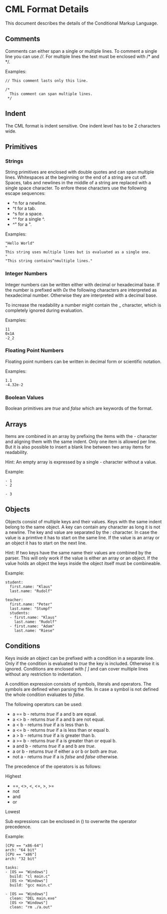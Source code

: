 # CML Format Details

This document describes the details of the Conditional Markup Language.


## Comments

Comments can either span a single or multiple lines. To comment a single line
you can use *//*. For multiple lines the text must be enclosed with /\* and
\*/.

Examples:

```
// This comment lasts only this line.

/*
  This comment can span multiple lines.
 */
```


## Indent

The CML format is indent sensitive. One indent level has to be 2 characters
wide.


## Primitives

### Strings

String primitives are enclosed with double quotes and can span multiple lines.
Whitespaces at the beginning or the end of a string are cut off. Spaces, tabs
and newlines in the middle of a string are replaced with a single space
character. To enfore these characters use the following escape sequences:

* ^n for a newline.
* ^t for a tab.
* ^s for a space.
* ^^ for a single ^.
* ^" for a ".

Examples:

```
"Hello World"
"
This string uses multiple lines but is evaluated as a single one.
"
"This string contains^nmultiple lines."
```

### Integer Numbers

Integer numbers can be written either with decimal or hexadecimal base. If the
number is prefixed with *0x* the following characters are interpreted as
hexadecimal number. Otherwise they are interpreted with a decimal base.

To increase the readability a number might contain the _ character, which is
completely ignored during evaluation.

Examples:

```
11
0x1A
-2_2
```

### Floating Point Numbers

Floating point numbers can be written in decimal form or scientific notation.

Examples:

```
1.1
-4.32e-2
```

### Boolean Values

Boolean primitives are *true* and *false* which are keywords of the format.


## Arrays

Items are combined in an array by prefixing the items with the *-* character
and aligning them with the same indent.
Only one item is allowed per line. But it is also possible to insert a blank
line between two array items for readability.

Hint: An empty array is expressed by a single *-* character without a value.

Example:

```
- 1
- 2

- 3
```


## Objects

Objects consist of multiple keys and their values. Keys with the same indent
belong to the same object. A key can contain any character as long it is not a
newline. The key and value are separated by the *:* character. In case the value
is a primtive it has to start on the same line. If the value is an array or an
object it has to start on the next line.

Hint: If two keys have the same name their values are combined by the parser.
This will only work if the value is either an array or an object. If the value
holds an object the keys inside the object itself must be combineable.

Example:

```
student:
  first.name: "Klaus"
  last.name: "Rudolf"

teacher:
  first.name: "Peter"
  last.name: "Stumpf"
  students:
  - first.name: "Klaus"
    last.name: "Rudolf"
  - first.name: "Adam"
    last.name: "Riese"
```


## Conditions

Keys inside an object can be prefixed with a condition in a separate line. Only
if the condition is evaluated to *true* the key is included. Otherwise it is
ignored. Conditions are enclosed with *[* *]* and can cover multiple lines
without any restriction to indentation.

A condition expression consists of symbols, literals and operators. The symbols
are defined when parsing the file. In case a symbol is not defined the whole
condition evaluates to *false*.

The following operators can be used:

* a == b - returns *true* if a and b are equal.
* a <> b - returns *true* if a and b are not equal.
* a < b - returns *true* if a is less than b.
* a <= b - returns *true* if a is less than or equal b.
* a > b - returns *true* if a is greater than b.
* a >= b - returns *true* if a is greater than or equal b.
* a and b - returns *true* if a and b are *true*.
* a or b - returns *true* if either a or b or both are *true*.
* not a - returns *true* if a is *false* and *false* otherwise.

The precedence of the operators is as follows:

Highest
* ==, <>, <, <=, >, >=
* not
* and
* or

Lowest

Sub expressions can be enclosed in () to overwrite the operator precedence.

Example:

```
[CPU == "x86-64"]
arch: "64 bit"
[CPU == "x86"]
arch: "32 bit"

tasks:
- [OS == "Windows"]
  build: "cl main.c"
  [OS <> "Windows"]
  build: "gcc main.c"

- [OS == "Windows"]
  clean: "DEL main.exe"
  [OS <> "Windows"]
  clean: "rm ./a.out"
```
